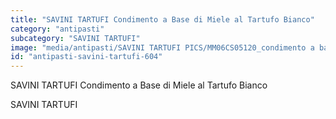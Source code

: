 ```yaml
---
title: "SAVINI TARTUFI Condimento a Base di Miele al Tartufo Bianco"
category: "antipasti"
subcategory: "SAVINI TARTUFI"
image: "media/antipasti/SAVINI TARTUFI PICS/MM06CS05120_condimento a base di miele al tartufo bianco.jpg"
id: "antipasti-savini-tartufi-604"
---
```


SAVINI TARTUFI Condimento a Base di Miele al Tartufo Bianco

SAVINI TARTUFI

